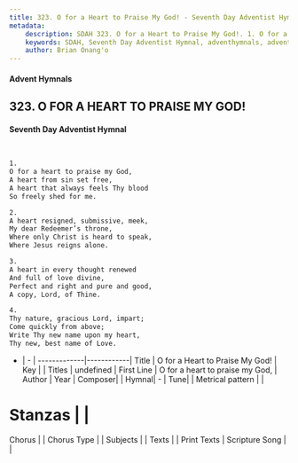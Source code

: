```yaml
---
title: 323. O for a Heart to Praise My God! - Seventh Day Adventist Hymnal
metadata:
    description: SDAH 323. O for a Heart to Praise My God!. 1. O for a heart to praise my God, A heart from sin set free, A heart that always feels Thy blood So freely shed for me.
    keywords: SDAH, Seventh Day Adventist Hymnal, adventhymnals, advent hymnals, O for a Heart to Praise My God!, O for a heart to praise my God, 
    author: Brian Onang'o
---
```


#### Advent Hymnals
## 323. O FOR A HEART TO PRAISE MY GOD!
#### Seventh Day Adventist Hymnal

```txt


1.
O for a heart to praise my God,
A heart from sin set free,
A heart that always feels Thy blood
So freely shed for me.

2.
A heart resigned, submissive, meek,
My dear Redeemer’s throne,
Where only Christ is heard to speak,
Where Jesus reigns alone.

3.
A heart in every thought renewed
And full of love divine,
Perfect and right and pure and good,
A copy, Lord, of Thine.

4.
Thy nature, gracious Lord, impart;
Come quickly from above;
Write Thy new name upon my heart,
Thy new, best name of Love.


```

- |   -  |
-------------|------------|
Title | O for a Heart to Praise My God! |
Key |  |
Titles | undefined |
First Line | O for a heart to praise my God, |
Author | 
Year | 
Composer|  |
Hymnal|  - |
Tune|  |
Metrical pattern | |
# Stanzas |  |
Chorus |  |
Chorus Type |  |
Subjects |  |
Texts |  |
Print Texts | 
Scripture Song |  |
  
